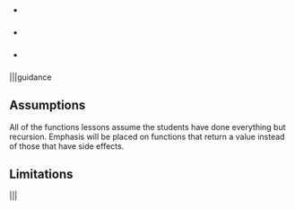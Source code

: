 * ### 
* ### 
* ### 

|||guidance
## Assumptions
All of the functions lessons assume the students have done everything but recursion. Emphasis will be placed on functions that return a value instead of those that have side effects. 

## Limitations

|||
